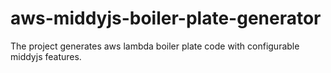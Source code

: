 # aws-middyjs-boiler-plate-generator
The project generates aws lambda boiler plate code with configurable middyjs features.
